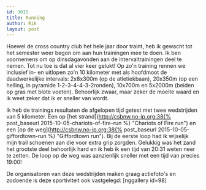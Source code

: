 ```yaml
---
id: 3015
title: Running
author: Rik
layout: post
---
```

Hoewel de cross country club het hele jaar door traint, heb ik gewacht tot het semester weer begon om aan hun trainingen mee te doen. Ik ben voornemens om op dinsdagavonden aan de intervaltrainingen deel te nemen. Tot nu toe is dat al vier keer gelukt! Op zo'n training rennen we inclusief in- en uitlopen zo'n 10 kilometer met als hoofdmoot de daadwerkelijke intervals: 2x8x300m (op de atletiekbaan), 20x350m (op een helling, in pyramide 1-2-3-4-4-3-2ronden), 10x700m en 5x2000m (beiden op gras met blote voeten). Behoorlijk zwaar, maar zeker de moeite waard en ik weet zeker dat ik er sneller van wordt.

Ik heb de trainings resultaten de afgelopen tijd getest met twee wedstrijden van 5 kilometer. Een op [het strand](http://csbnw.no-ip.org:38{% post_baseurl 2015-10-05-chariots-of-fire-run %} "Chariots of Fire run") en een [op de weg](http://csbnw.no-ip.org:38{% post_baseurl 2015-10-05-giffordtown-run %} "Giffordtown run"). Bij de eerste loop had ik wijselijk mijn trail schoenen aan die voor extra grip zorgden. Gelukkig was het zand het grootste deel behoorlijk hard en ik heb ik een tijd van 20:31 weten neer te zetten. De loop op de weg was aanzienlijk sneller met een tijd van precies 19:00!

De organisatoren van deze wedstrijden maken graag actiefoto's en zodoende is deze sportiviteit ook vastgelegd:
[nggallery id=98]